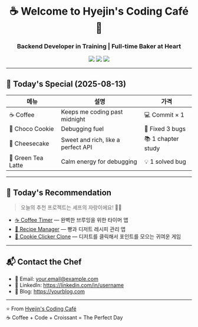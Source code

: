 
<h1 align="center">☕ Welcome to Hyejin's Coding Café 🥐</h1>
<h3 align="center">Backend Developer in Training | Full-time Baker at Heart</h3>

<p align="center">
  <img src="https://img.shields.io/badge/Status-Fresh%20Bakes%20Daily-brightgreen" />
  <img src="https://img.shields.io/badge/Language-Python-blue" />
  <img src="https://img.shields.io/badge/Theme-Coffee%20%26%20Croissant-brown" />
</p>

---

## 📝 Today's Special (2025-08-13)
| 메뉴 | 설명 | 가격 |
|------|------|------|
| ☕ Coffee | Keeps me coding past midnight | 💻 Commit × 1 |
| 🍫 Choco Cookie | Debugging fuel | 🔧 Fixed 3 bugs |
| 🍰 Cheesecake | Sweet and rich, like a perfect API | 📚 1 chapter study |
| 🍵 Green Tea Latte | Calm energy for debugging | 💡 1 solved bug |


---

## 🌟 Today's Recommendation
> 오늘의 추천 프로젝트는 셰프의 자랑이에요! 🥖✨

- [☕ Coffee Timer](https://github.com/CELINA-chj/coffee-timer) — 완벽한 브루잉을 위한 타이머 앱
- [🍰 Recipe Manager](https://github.com/CELINA-chj/recipe-manager) — 빵과 디저트 레시피 관리 앱
- [🍪 Cookie Clicker Clone](https://github.com/CELINA-chj/cookie-clicker) — 디저트를 클릭해서 포인트를 모으는 귀여운 게임


---

## 📬 Contact the Chef
- 📧 Email: your.email@example.com
- 💼 LinkedIn: https://linkedin.com/in/username
- 📝 Blog: https://yourblog.com

---

⭐️ From [Hyejin's Coding Café](https://github.com/CELINA-chj)  
☕ Coffee + Code + Croissant = The Perfect Day
